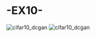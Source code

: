 # -EX10-
![cifar10_dcgan](https://user-images.githubusercontent.com/62669499/152998065-0dc36b91-3a3c-4f9d-96ec-dce194df419c.gif)
![cifar10_dcgan](https://user-images.githubusercontent.com/62669499/152998177-b1d24578-1028-477e-b446-15727e031690.gif)
